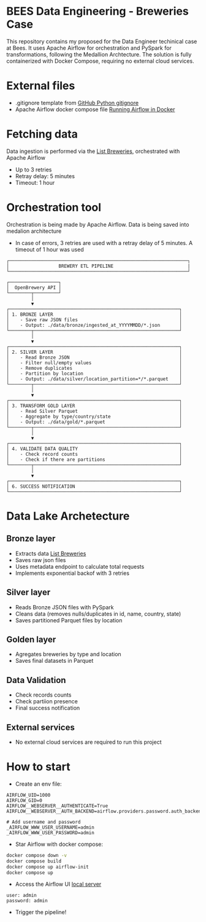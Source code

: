 # BEES Data Engineering - Breweries Case

This repository contains my proposed for the Data Engineer techinical case at Bees. It uses Apache Airflow for orchestration and PySpark for transformations, following the Medallion Archtecture. The solution is fully containerized with Docker Compose, requiring no external cloud services.

# External files 
- .gitignore template from [GitHub Python gitignore](https://github.com/github/gitignore/blob/main/Python.gitignore)
- Apache Airflow docker compose file [Running Airflow in Docker](https://airflow.apache.org/docs/apache-airflow/stable/howto/docker-compose/index.html)


# Fetching data

Data ingestion is performed via the [List Breweries](https://www.openbrewerydb.org/documentation#list-breweries), orchestrated with Apache Airflow
- Up to 3 retries
- Retray delay: 5 minutes
- Timeout: 1 hour

# Orchestration tool

Orchestration is being made by Apache Airflow. Data is being saved into medalion architecture
- In case of errors, 3 retries are used with a retray delay of 5 minutes. A timeout of 1 hour was used

```
┌─────────────────────────────────────────────────────────────────┐
│                  BREWERY ETL PIPELINE                           | └─────────────────────────────────────────────────────────────────┘

┌──────────────────┐
│  OpenBrewery API │
└────────┬─────────┘
         │
         ▼
┌──────────────────────────────────────────────────────────────┐
│ 1. BRONZE LAYER                                              │
│    - Save raw JSON files                                     │
│    - Output: ./data/bronze/ingested_at_YYYYMMDD/*.json       │
└────────┬─────────────────────────────────────────────────────┘
         │
         ▼
┌──────────────────────────────────────────────────────────────┐
│ 2. SILVER LAYER                                              │
│    - Read Bronze JSON                                        │
│    - Filter null/empty values                                │
│    - Remove duplicates                                       │
│    - Partition by location                                   │
│    - Output: ./data/silver/location_partition=*/*.parquet    │
└────────┬─────────────────────────────────────────────────────┘
         │
         ▼
┌──────────────────────────────────────────────────────────────┐
│ 3. TRANSFORM GOLD LAYER                                      │
│    - Read Silver Parquet                                     │
│    - Aggregate by type/country/state                         │
│    - Output: ./data/gold/*.parquet                           │
└────────┬─────────────────────────────────────────────────────┘
         │
         ▼
┌──────────────────────────────────────────────────────────────┐
│ 4. VALIDATE DATA QUALITY                                     │
│    - Check record counts                                     │
│    - Check if there are partitions                           │
└────────┬─────────────────────────────────────────────────────┘
         │
         ▼
┌──────────────────────────────────────────────────────────────┐
│ 6. SUCCESS NOTIFICATION                                      │
└──────────────────────────────────────────────────────────────┘
```

# Data Lake Archetecture

## Bronze layer
  - Extracts data [List Breweries](https://www.openbrewerydb.org/documentation#list-breweries)
  - Saves raw json files
  - Uses metadata endpoint to calculate total requests
  - Implements exponential backof with 3 retries

## Silver layer
  - Reads Bronze JSON files with PySpark
  - Cleans data (removes nulls/duplicates in id, name, country, state)
- Saves partitioned Parquet files by location

## Golden layer
- Agregates breweries by type and location
- Saves final datasets in Parquet

## Data Validation
- Check records counts
- Check partiion presence
- Final success notification

## External services
 - No external cloud services are required to run this project

# How to start

- Create an env file:

```env
AIRFLOW_UID=1000
AIRFLOW_GID=0
AIRFLOW__WEBSERVER__AUTHENTICATE=True
AIRFLOW__WEBSERVER__AUTH_BACKEND=airflow.providers.password.auth_backend.auth_backend

# Add username and password
_AIRFLOW_WWW_USER_USERNAME=admin
_AIRFLOW_WWW_USER_PASSWORD=admin

```

- Star Airflow with docker compose:

```bash
docker compose down -v
docker compose build
docker compose up airflow-init
docker compose up
```

- Access the Airflow UI [local server](http://localhost:8080/)

```
user: admin
password: admin
```

- Trigger the pipeline!




